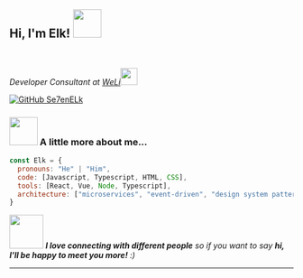 <h2> Hi, I'm Elk! <img src="https://media.giphy.com/media/mGcNjsfWAjY5AEZNw6/giphy.gif" width="50"></h2>
</br>
<p><em>Developer Consultant at <a href="http://www.weli.cn/#/home">WeLi</a><img src="https://media.giphy.com/media/WUlplcMpOCEmTGBtBW/giphy.gif" width="30"> 
</em></p>

[![GitHub Se7enELk](https://img.shields.io/github/followers/Se7enELk?label=follow&style=social)](https://github.com/Se7enELk)


### <img src="https://media.giphy.com/media/VgCDAzcKvsR6OM0uWg/giphy.gif" width="50"> A little more about me...  

```javascript
const Elk = {
  pronouns: "He" | "Him",
  code: [Javascript, Typescript, HTML, CSS],
  tools: [React, Vue, Node, Typescript],
  architecture: ["microservices", "event-driven", "design system pattern"],
}
```

<img src="https://media.giphy.com/media/LnQjpWaON8nhr21vNW/giphy.gif" width="60"> <em><b>I love connecting with different people</b> so if you want to say <b>hi, I'll be happy to meet you more!</b> :)</em>

---